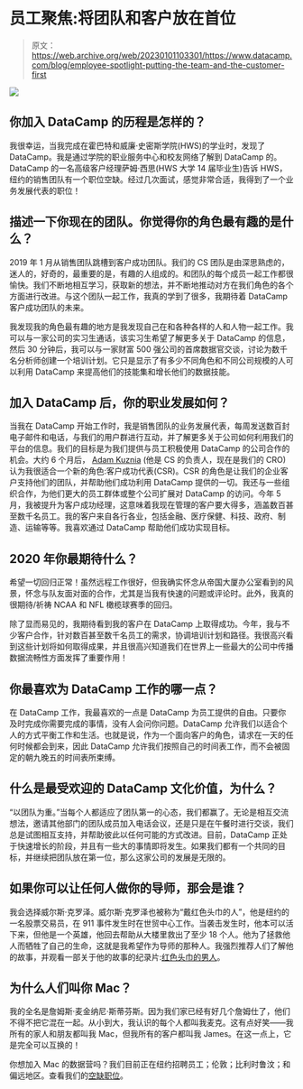 # 员工聚焦:将团队和客户放在首位

> 原文：<https://web.archive.org/web/20230101103301/https://www.datacamp.com/blog/employee-spotlight-putting-the-team-and-the-customer-first>

[![](img/980675184f1169e78212ce42e32d8934.png)](https://web.archive.org/web/20220703054621/https://www.datacamp.com/jobs/)

## 你加入 DataCamp 的历程是怎样的？

我很幸运，当我完成在霍巴特和威廉·史密斯学院(HWS)的学业时，发现了 DataCamp。我是通过学院的职业服务中心和校友网络了解到 DataCamp 的。DataCamp 的一名高级客户经理萨姆·西思(HWS 大学 14 届毕业生)告诉 HWS，纽约的销售团队有一个职位空缺。经过几次面试，感觉非常合适，我得到了一个业务发展代表的职位！

## 描述一下你现在的团队。你觉得你的角色最有趣的是什么？

2019 年 1 月从销售团队跳槽到客户成功团队。我们的 CS 团队是由深思熟虑的，迷人的，好奇的，最重要的是，有趣的人组成的。和团队的每个成员一起工作都很愉快。我们不断地相互学习，获取新的想法，并不断地推动对方在我们角色的各个方面进行改进。与这个团队一起工作，我真的学到了很多，我期待着 DataCamp 客户成功团队的未来。

我发现我的角色最有趣的地方是我发现自己在和各种各样的人和人物一起工作。我可以与一家公司的实习生通话，该实习生希望了解更多关于 DataCamp 的信息，然后 30 分钟后，我可以与一家财富 500 强公司的首席数据官交谈，讨论为数千名分析师创建一个培训计划。它只是显示了有多少不同角色和不同公司规模的人可以利用 DataCamp 来提高他们的技能集和增长他们的数据技能。

## 加入 DataCamp 后，你的职业发展如何？

当我在 DataCamp 开始工作时，我是销售团队的业务发展代表，每周发送数百封电子邮件和电话，与我们的用户群进行互动，并了解更多关于公司如何利用我们的平台的信息。我们的目标是为我们提供与员工积极使用 DataCamp 的公司合作的机会。大约 6 个月后， [Adam Kuznia](https://web.archive.org/web/20220703054621/https://www.linkedin.com/in/adamkuznia/) (他是 CS 的负责人，现在是我们的 CRO)认为我很适合一个新的角色:客户成功代表(CSR)。CSR 的角色是让我们的企业客户支持他们的团队，并帮助他们成功利用 DataCamp 提供的一切。我还与一些组织合作，为他们更大的员工群体或整个公司扩展对 DataCamp 的访问。今年 5 月，我被提升为客户成功经理，这意味着我现在管理的客户要大得多，涵盖数百甚至数千名员工。我的客户来自各行各业，包括金融、医疗保健、科技、政府、制造、运输等等。我喜欢通过 DataCamp 帮助他们成功实现目标。

## 2020 年你最期待什么？

希望一切回归正常！虽然远程工作很好，但我确实怀念从帝国大厦办公室看到的风景，怀念与队友面对面的合作，尤其是当我有快速的问题或评论时。此外，我真的很期待/祈祷 NCAA 和 NFL 橄榄球赛季的回归。

除了显而易见的，我期待看到我的客户在 DataCamp 上取得成功。今年，我与不少客户合作，针对数百甚至数千名员工的需求，协调培训计划和路径。我很高兴看到这些计划将如何取得成果，并且很高兴知道我们在世界上一些最大的公司中传播数据流畅性方面发挥了重要作用！

## 你最喜欢为 DataCamp 工作的哪一点？

在 DataCamp 工作，我最喜欢的一点是 DataCamp 为员工提供的自由。只要你及时完成你需要完成的事情，没有人会问你问题。DataCamp 允许我们以适合个人的方式平衡工作和生活。也就是说，作为一个面向客户的角色，请求在一天的任何时候都会到来，因此 DataCamp 允许我们按照自己的时间表工作，而不会被固定的朝九晚五的时间表所束缚。

## 什么是最受欢迎的 DataCamp 文化价值，为什么？

“以团队为重。”当每个人都适应了团队第一的心态，我们都赢了。无论是相互交流想法，邀请其他部门的团队成员加入电话会议，还是只是在午餐时进行交谈，我们总是试图相互支持，并帮助彼此以任何可能的方式改进。目前，DataCamp 正处于快速增长的阶段，并且有一些大的事情即将发生。如果我们都有一个共同的目标，并继续把团队放在第一位，那么这家公司的发展是无限的。

## 如果你可以让任何人做你的导师，那会是谁？

我会选择威尔斯·克罗泽。威尔斯·克罗泽也被称为“戴红色头巾的人”，他是纽约的一名股票交易员，在 911 事件发生时在世贸中心工作。当袭击发生时，他本可以活下来，但他是一个英雄，他回去帮助从大楼里救出了至少 18 个人。他为了拯救他人而牺牲了自己的生命，这就是我希望作为导师的那种人。我强烈推荐人们了解他的故事，并观看一部关于他的故事的纪录片:[红色头巾的男人](https://web.archive.org/web/20220703054621/https://www.maninredbandana.com/)。

## 为什么人们叫你 Mac？

我的全名是詹姆斯·麦金纳尼·斯蒂芬斯。因为我们家已经有好几个詹姆仕了，他们不得不把它混在一起。从小到大，我认识的每个人都叫我麦克。这有点好笑——我所有的家人和朋友都叫我 Mac，但我所有的客户都叫我 James。在这一点上，它是完全可以互换的！

你想加入 Mac 的数据营吗？我们目前正在纽约招聘员工；伦敦；比利时鲁汶；和偏远地区。查看我们的[空缺职位](https://web.archive.org/web/20220703054621/https://www.datacamp.com/jobs/)。